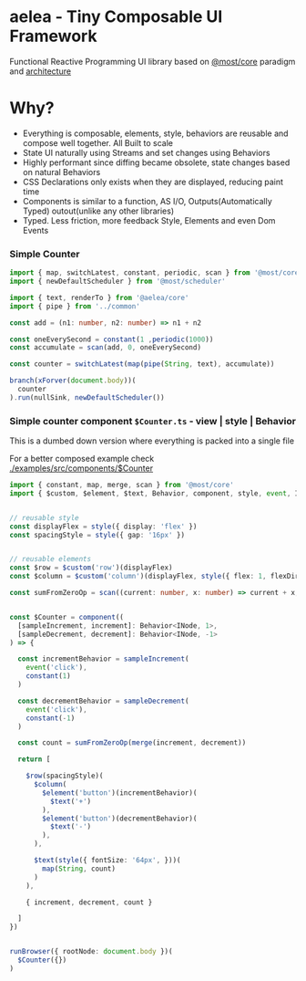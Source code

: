 # aelea - Tiny Composable UI Framework
Functional Reactive Programming UI library based on [@most/core](https://github.com/mostjs/core) paradigm and [architecture](https://github.com/cujojs/most/wiki/Architecture)

# Why?
- Everything is composable, elements, style, behaviors are reusable and compose well together. All Built to scale
- State UI naturally using Streams and set changes using Behaviors
- Highly performant since diffing became obsolete, state changes based on natural Behaviors
- CSS Declarations only exists when they are displayed, reducing paint time
- Components is similar to a function, AS I/O, Outputs(Automatically Typed) outout(unlike any other libraries)
- Typed. Less friction, more feedback Style, Elements and even Dom Events



### Simple Counter
```typescript
import { map, switchLatest, constant, periodic, scan } from '@most/core'
import { newDefaultScheduler } from '@most/scheduler'

import { text, renderTo } from '@aelea/core'
import { pipe } from '../common'

const add = (n1: number, n2: number) => n1 + n2

const oneEverySecond = constant(1 ,periodic(1000))
const accumulate = scan(add, 0, oneEverySecond)

const counter = switchLatest(map(pipe(String, text), accumulate))

branch(xForver(document.body))(
  counter
).run(nullSink, newDefaultScheduler())
```

### Simple counter component `$Counter.ts` - view | style | Behavior
This is a dumbed down version where everything is packed into a single file

For a better composed example check [./examples/src/components/$Counter]()

```typescript
import { constant, map, merge, scan } from '@most/core'
import { $custom, $element, $text, Behavior, component, style, event, INode, runBrowser } from '@aelea/core'


// reusable style
const displayFlex = style({ display: 'flex' })
const spacingStyle = style({ gap: '16px' })


// reusable elements
const $row = $custom('row')(displayFlex)
const $column = $custom('column')(displayFlex, style({ flex: 1, flexDirection: 'row' }))

const sumFromZeroOp = scan((current: number, x: number) => current + x, 0)


const $Counter = component((
  [sampleIncrement, increment]: Behavior<INode, 1>,
  [sampleDecrement, decrement]: Behavior<INode, -1>
) => {

  const incrementBehavior = sampleIncrement(
    event('click'),
    constant(1)
  )

  const decrementBehavior = sampleDecrement(
    event('click'),
    constant(-1)
  )

  const count = sumFromZeroOp(merge(increment, decrement))

  return [

    $row(spacingStyle)(
      $column(
        $element('button')(incrementBehavior)(
          $text('+')
        ),
        $element('button')(decrementBehavior)(
          $text('-')
        ),
      ),

      $text(style({ fontSize: '64px', }))(
        map(String, count)
      )
    ),

    { increment, decrement, count }

  ]
})


runBrowser({ rootNode: document.body })(
  $Counter({})
)

```

